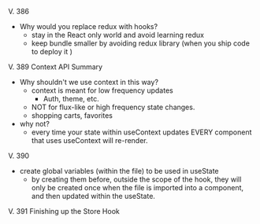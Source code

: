 V. 386 
- Why would you replace redux with hooks?
  - stay in the React only world and avoid learning redux
  - keep bundle smaller by avoiding redux library (when you ship code to deploy it )

V. 389 Context API Summary
- Why shouldn't we use context in this way? 
  - context is meant for low frequency updates 
    - Auth, theme, etc.
  - NOT for flux-like or high frequency state changes.
  - shopping carts, favorites
- why not?
  - every time your state within useContext updates EVERY component that uses useContext will re-render.

V. 390 
- create global variables (within the file) to be used in useState 
  - by creating them before, outside the scope of the hook, they will only be created once when the file is imported into a component, and then updated within the useState.

V. 391 Finishing up the Store Hook 
